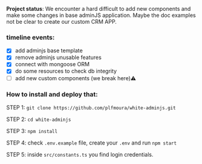 **Project status**: We encounter a hard difficult to add new components and make some changes in base adminJS application. Maybe the doc examples not be clear to create our custom CRM APP.

### timeline events:

- [x] add adminjs base template
- [x] remove adminjs unusable features
- [x] connect with mongoose ORM
- [x] do some resources to check db integrity
- [ ] add new custom components (we break here)⚠️

### How to install and deploy that:

STEP 1: `git clone https://github.com/plfmoura/white-adminjs.git`

STEP 2: `cd white-adminjs`

STEP 3: `npm install`

STEP 4: check `.env.example` file, create your `.env` and run `npm start`

STEP 5: inside `src/constants.ts` you find login credentials.